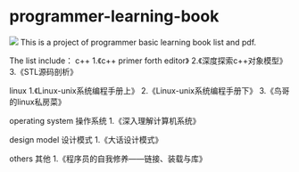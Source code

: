 # programmer-learning-book
![](https://img.shields.io/badge/license-MIT-blue)
This is a project of programmer basic learning book list and pdf.

The list include：
c++
1.《c++ primer forth editor》
2.《深度探索c++对象模型》
3.《STL源码剖析》

linux
1.《Linux-unix系统编程手册上》
2.《Linux-unix系统编程手册下》
3.《鸟哥的linux私房菜》

operating system 操作系统
1.《深入理解计算机系统》

design model 设计模式
1.《大话设计模式》

others 其他
1.《程序员的自我修养——链接、装载与库》
